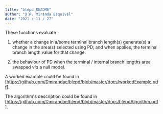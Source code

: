 ```yaml
---
title: "blepd README"
author: "D.R. Miranda Esquivel"
date: "2021 / 11 / 27"
---
```


These functions evaluate 

1. whether a change in a/some terminal branch length(s) generate(s) a change in the area(s) selected using PD; 
and when applies, the terminal branch length value for that change.

2. the behaviour of PD when the terminal / internal branch lengths area swapped _via_ a null model.

A worked example could be found in  [https://github.com/Dmirandae/blepd/blob/master/docs/workedExample.pdf].

The algorithm's description could be found in [https://github.com/Dmirandae/blepd/blob/master/docs/blepdAlgorithm.pdf].
